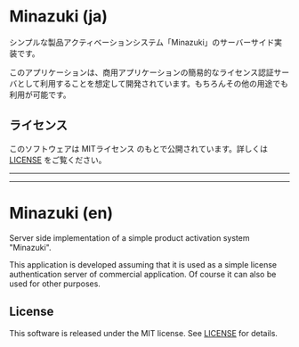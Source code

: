 # Minazuki (ja)
シンプルな製品アクティベーションシステム「Minazuki」のサーバーサイド実装です。

このアプリケーションは、商用アプリケーションの簡易的なライセンス認証サーバとして利用することを想定して開発されています。もちろんその他の用途でも利用が可能です。

## ライセンス
このソフトウェアは MITライセンス のもとで公開されています。詳しくは [LICENSE](LICENSE) をご覧ください。

----
----

# Minazuki (en)
Server side implementation of a simple product activation system "Minazuki".

This application is developed assuming that it is used as a simple license authentication server of commercial application. Of course it can also be used for other purposes.

## License
This software is released under the MIT license. See [LICENSE](LICENSE) for details.
